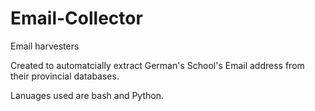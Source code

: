 # Email-Collector

Email harvesters

Created to automatcially extract German's School's Email address from their provincial databases. 

Lanuages used are bash and Python.

